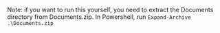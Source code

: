 Note: if you want to run this yourself, you need to extract the Documents directory from Documents.zip. In Powershell, run `Expand-Archive .\Documents.zip`
